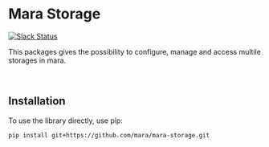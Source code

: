 Mara Storage
============

[![Slack Status](https://img.shields.io/badge/slack-join_chat-white.svg?logo=slack&style=social)](https://communityinviter.com/apps/mara-users/public-invite)

This packages gives the possibility to configure, manage and access multile storages in mara.

&nbsp;

Installation
------------
To use the library directly, use pip:

```
pip install git+https://github.com/mara/mara-storage.git
```
